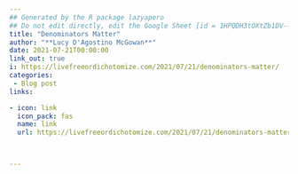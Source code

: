 ```yaml
---
## Generated by the R package lazyapero
## Do not edit directly, edit the Google Sheet [id = 1HPQDH3tOXtZb1DV--8wR9CKAzUz5aywWc2vM3OQ5SrU]
title: "Denominators Matter"
author: "**Lucy D'Agostino McGowan**"
date: 2021-07-21T00:00:00
link_out: true
i: https://livefreeordichotomize.com/2021/07/21/denominators-matter/
categories:
 - Blog post
links:

- icon: link
  icon_pack: fas
  name: link
  url: https://livefreeordichotomize.com/2021/07/21/denominators-matter/



---
```




